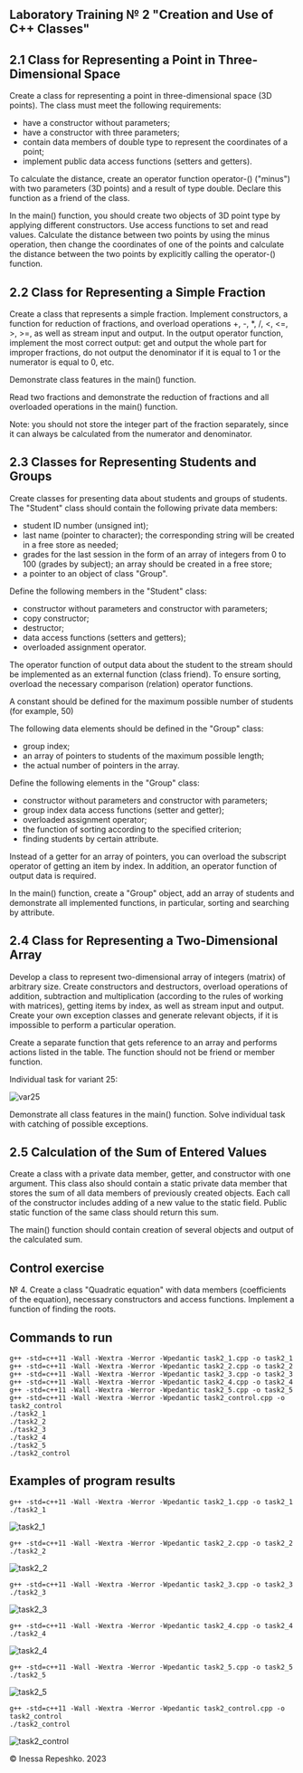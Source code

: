 ## Laboratory Training № 2 "Creation and Use of C++ Classes"

## 2.1 Class for Representing a Point in Three-Dimensional Space

Create a class for representing a point in three-dimensional space (3D points). The class must meet the following requirements:
* have a constructor without parameters;
* have a constructor with three parameters;
* contain data members of double type to represent the coordinates of a point;
* implement public data access functions (setters and getters).

To calculate the distance, create an operator function operator-() ("minus") with two parameters (3D points) and a result of type double. Declare this function as a friend of the class.

In the main() function, you should create two objects of 3D point type by applying different constructors. Use access functions to set and read values. Calculate the distance between two points by using the minus operation, then change the coordinates of one of the points and calculate the distance between the two points by explicitly calling the operator-() function.

## 2.2 Class for Representing a Simple Fraction

Create a class that represents a simple fraction. Implement constructors, a function for reduction of fractions, and overload operations +, -, *, /, <, <=, >, >=, as well as stream input and output. In the output operator function, implement the most correct output: get and output the whole part for improper fractions, do not output the denominator if it is equal to 1 or the numerator is equal to 0, etc.

Demonstrate class features in the main() function.

Read two fractions and demonstrate the reduction of fractions and all overloaded operations in the main() function.

Note: you should not store the integer part of the fraction separately, since it can always be calculated from the numerator and denominator.

## 2.3 Classes for Representing Students and Groups

Create classes for presenting data about students and groups of students. The "Student" class should contain the following private data members:
* student ID number (unsigned int);
* last name (pointer to character); the corresponding string will be created in a free store as needed;
* grades for the last session in the form of an array of integers from 0 to 100 (grades by subject); an array should be created in a free store;
* a pointer to an object of class "Group".

Define the following members in the "Student" class:
* constructor without parameters and constructor with parameters;
* copy constructor;
* destructor;
* data access functions (setters and getters);
* overloaded assignment operator.

The operator function of output data about the student to the stream should be implemented as an external function (class friend). To ensure sorting, overload the necessary comparison (relation) operator functions.

A constant should be defined for the maximum possible number of students (for example, 50)

The following data elements should be defined in the "Group" class:
* group index;
* an array of pointers to students of the maximum possible length;
* the actual number of pointers in the array.

Define the following elements in the "Group" class:
* constructor without parameters and constructor with parameters;
* group index data access functions (setter and getter);
* overloaded assignment operator;
* the function of sorting according to the specified criterion;
* finding students by certain attribute.

Instead of a getter for an array of pointers, you can overload the subscript operator of getting an item by index. In addition, an operator function of output data is required.

In the main() function, create a "Group" object, add an array of students and demonstrate all implemented functions, in particular, sorting and searching by attribute.

## 2.4 Class for Representing a Two-Dimensional Array

Develop a class to represent two-dimensional array of integers (matrix) of arbitrary size. Create constructors and destructors, overload operations of addition, subtraction and multiplication (according to the rules of working with matrices), getting items by index, as well as stream input and output. Create your own exception classes and generate relevant objects, if it is impossible to perform a particular operation.

Create a separate function that gets reference to an array and performs actions listed in the table. The function should not be friend or member function.

Individual task for variant 25:

![var25](https://github.com/InessaRepeshko/programming-basics/blob/main/part2/lab2/screens/var25.png)

Demonstrate all class features in the main() function. Solve individual task with catching of possible exceptions.

## 2.5 Calculation of the Sum of Entered Values

Create a class with a private data member, getter, and constructor with one argument. This class also should contain a static private data member that stores the sum of all data members of previously created objects. Each call of the constructor includes adding of a new value to the static field. Public static function of the same class should return this sum.

The main() function should contain creation of several objects and output of the calculated sum.

## Control exercise

№ 4. Create a class "Quadratic equation" with data members (coefficients of the equation), necessary constructors and access functions. Implement a function of finding the roots.


## Commands to run
```
g++ -std=c++11 -Wall -Wextra -Werror -Wpedantic task2_1.cpp -o task2_1
g++ -std=c++11 -Wall -Wextra -Werror -Wpedantic task2_2.cpp -o task2_2
g++ -std=c++11 -Wall -Wextra -Werror -Wpedantic task2_3.cpp -o task2_3
g++ -std=c++11 -Wall -Wextra -Werror -Wpedantic task2_4.cpp -o task2_4
g++ -std=c++11 -Wall -Wextra -Werror -Wpedantic task2_5.cpp -o task2_5
g++ -std=c++11 -Wall -Wextra -Werror -Wpedantic task2_control.cpp -o task2_control
./task2_1
./task2_2
./task2_3
./task2_4
./task2_5
./task2_control
```


## Examples of program results
```
g++ -std=c++11 -Wall -Wextra -Werror -Wpedantic task2_1.cpp -o task2_1
./task2_1
```
![task2_1](https://github.com/InessaRepeshko/programming-basics/blob/main/part2/lab2/screens/task2_1.png)

```
g++ -std=c++11 -Wall -Wextra -Werror -Wpedantic task2_2.cpp -o task2_2
./task2_2
```
![task2_2](https://github.com/InessaRepeshko/programming-basics/blob/main/part2/lab2/screens/task2_2.png)

```
g++ -std=c++11 -Wall -Wextra -Werror -Wpedantic task2_3.cpp -o task2_3
./task2_3
```
![task2_3](https://github.com/InessaRepeshko/programming-basics/blob/main/part2/lab2/screens/task2_3.png)

```
g++ -std=c++11 -Wall -Wextra -Werror -Wpedantic task2_4.cpp -o task2_4
./task2_4
```
![task2_4](https://github.com/InessaRepeshko/programming-basics/blob/main/part2/lab2/screens/task2_4.png)

```
g++ -std=c++11 -Wall -Wextra -Werror -Wpedantic task2_5.cpp -o task2_5
./task2_5
```
![task2_5](https://github.com/InessaRepeshko/programming-basics/blob/main/part2/lab2/screens/task2_5.png)

```
g++ -std=c++11 -Wall -Wextra -Werror -Wpedantic task2_control.cpp -o task2_control
./task2_control
```
![task2_control](https://github.com/InessaRepeshko/programming-basics/blob/main/part2/lab2/screens/task2_control.png)

© Inessa Repeshko. 2023
